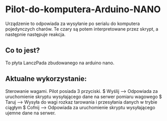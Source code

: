 # Pilot-do-komputera-Arduino-NANO

Urządzenie to odpowiada za wysyłanie po serialu do komputera pojedynczych charów. Te czary są potem interpretowane przez skrypt, a następnie następuje reakcja. 

## Co to jest?

To płyta LanczPada zbudowanego na arduino nano. 

## Aktualne wykorzystanie:

Sterowanie wagami. Pilot posiada 3 przyciski. 
$ Wyślij --> Odpowiada za uruchomienie skryptu wysyłającego dane na serwer pomiaru wagowego
$ Taruj --> Wysyła do wagi rozkaz tarowania i przesyłania danych w trybie ciągłym
$ Cofnij --> Odpowiada za uruchomienie skryptu wysyłającego ujemne dane na serwer. 

